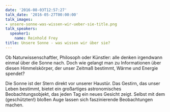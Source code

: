 ```yaml
---
date: '2016-08-03T12:57:27'
talk_date: '2016-05-27T00:00:00'
talk_images:
- unsere-sonne-was-wissen-wir-ueber-sie-title.png
talk_speakers:
  speaker1:
    name: Reinhold Frey
title: Unsere Sonne - was wissen wir über sie?
---
```


Ob Naturwissenschaftler, Philosoph oder Künstler: alle denken irgendwann einmal über die Sonne nach. Doch wie gelangt man zu Informationen über diesen Himmelskörper, der unser Zeitmaß bestimmt, Wärme und Energie spendet?

Die Sonne ist der Stern direkt vor unserer Haustür. Das Gestirn, das unser Leben bestimmt, bietet ein großartiges astronomisches Beobachtungsobjekt, das jeden Tag ein neues Gesicht zeigt. Selbst mit dem (geschützten!) bloßen Auge lassen sich faszinierende Beobachtungen machen.